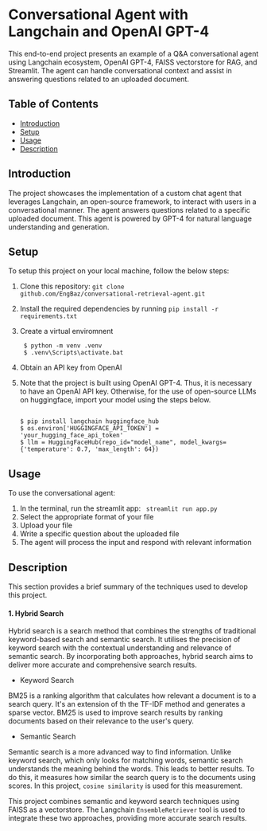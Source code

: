 # Conversational Agent with Langchain and OpenAI GPT-4

This end-to-end project presents an example of a Q&A conversational agent using Langchain ecosystem, OpenAI GPT-4, FAISS vectorstore for RAG, and Streamlit.
The agent can handle conversational context and assist in answering questions related to an uploaded document.

## Table of Contents

- [Introduction](#introduction)
- [Setup](#setup)
- [Usage](#usage)
- [Description](#Description)

## Introduction
The project showcases the implementation of a custom chat agent that leverages Langchain, an open-source framework, to interact with users in a conversational manner. The agent answers questions related to a specific uploaded document. This agent is powered by GPT-4 for natural language understanding and generation.

## Setup

To setup this project on your local machine, follow the below steps:
1. Clone this repository: <code>git clone github.com/EngBaz/conversational-retrieval-agent.git</code>
    
2. Install the required dependencies by running <code>pip install -r requirements.txt</code>

3. Create a virtual enviromnent
   ```console
    $ python -m venv .venv
    $ .venv\Scripts\activate.bat
    ```

4. Obtain an API key from OpenAI
    
5. Note that the project is built using OpenAI GPT-4. Thus, it is necessary to have an OpenAI API key. Otherwise, for the use of open-source LLMs on huggingface, import your model using the steps below.
    ```console
    
    $ pip install langchain huggingface_hub
    $ os.environ['HUGGINGFACE_API_TOKEN'] = 'your_hugging_face_api_token'
    $ llm = HuggingFaceHub(repo_id="model_name", model_kwargs={'temperature': 0.7, 'max_length': 64})
    ```

## Usage

To use the conversational agent:
1. In the terminal, run the streamlit app: <code> streamlit run app.py </code>
2. Select the appropriate format of your file 
3. Upload your file
4. Write a specific question about the uploaded file
5. The agent will process the input and respond with relevant information

## Description

This section provides a brief summary of the techniques used to develop this project.

#### 1. Hybrid Search

Hybrid search is a search method that combines the strengths of traditional keyword-based search and semantic search. It utilises the precision of keyword search with the contextual understanding and relevance of semantic search. By incorporating both approaches, hybrid search aims to deliver more accurate and comprehensive search results.

- Keyword Search

BM25 is a ranking algorithm that calculates how relevant a document is to a search query. It's an extension of th the TF-IDF method and generates a sparse vector. BM25 is used to improve search results by ranking documents based on their relevance to the user's query.

- Semantic Search

Semantic search is a more advanced way to find information. Unlike keyword search, which only looks for matching words, semantic search understands the meaning behind the words. This leads to better results. To do this, it measures how similar the search query is to the documents using scores. In this project, <code>cosine similarity</code> is used for this measurement.

This project combines semantic and keyword search techniques using FAISS as a vectorstore. The Langchain <code>EnsembleRetriever</code> tool is used to integrate these two approaches, providing more accurate search results.

   

